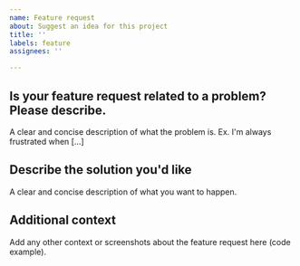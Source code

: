 ```yaml
---
name: Feature request
about: Suggest an idea for this project
title: ''
labels: feature
assignees: ''

---
```


## **Is your feature request related to a problem? Please describe.**
A clear and concise description of what the problem is. Ex. I'm always frustrated when [...]

## **Describe the solution you'd like**
A clear and concise description of what you want to happen.

## **Additional context**
Add any other context or screenshots about the feature request here (code example).
